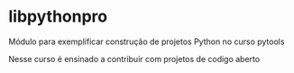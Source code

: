 # libpythonpro
Módulo para exemplificar construção de projetos Python no curso pytools

Nesse curso é ensinado  a contribuir com projetos de codigo aberto